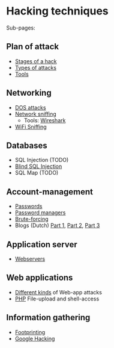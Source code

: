 # Hacking techniques

Sub-pages:

## Plan of attack
* [Stages of a hack](stages.md)
* [Types of attacks](testingTypes.md)
* [Tools](tools/README.md)

## Networking
* [DOS attacks](dos.md)
* [Network sniffing](networkSniffing.md)
  * Tools: [Wireshark](https://www.wireshark.org/)
* [WiFi Sniffing](wifiSniffing.md)

## Databases
* SQL Injection (TODO)
* [Blind SQL Injection](sql-injection/blind_sqlinjection.md)
* SQL Map (TODO)

## Account-management
* [Passwords](passwords/README.md)
* [Password managers](passwords/password-managers.md)
* [Brute-forcing](passwords/crackingSpeeds.md)
* Blogs (Dutch) [Part 1](../blogs/2018-02-08_passwords_myths_errors_tip_for_users/README.md), [Part 2](../blogs/2018-02-21_passwords_myths_errors_tips_for_devs_1/README.md), [Part 3](../blogs/2018-05-04_passwords_myths_errors_tips_for_devs_2/README.md)

## Application server
* [Webservers](webserver.md)

## Web applications
* [Different kinds](webapps/README.md) of Web-app attacks
* [PHP](webapps/php/file-upload.md) File-upload and shell-access



## Information gathering
* [Footprinting](footprinting.md)
* [Google Hacking](googleHacking.md)



